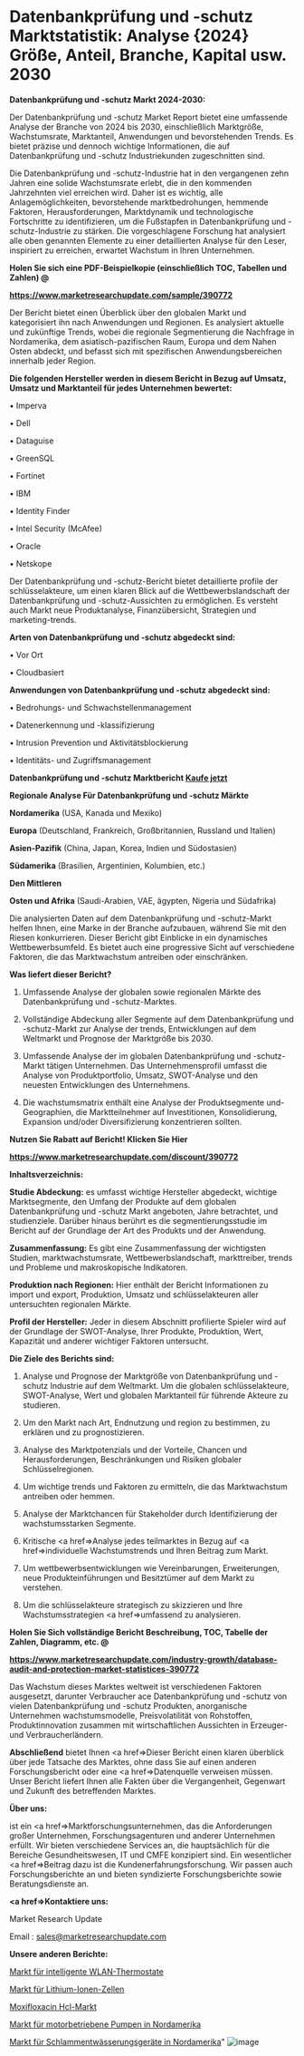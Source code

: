 # Datenbankprüfung und -schutz Marktstatistik: Analyse {2024} Größe, Anteil, Branche, Kapital usw. 2030

<strong>Datenbankprüfung und -schutz Markt 2024-2030:</strong>

Der Datenbankprüfung und -schutz Market Report bietet eine umfassende Analyse der Branche von 2024 bis 2030, einschließlich Marktgröße, Wachstumsrate, Marktanteil, Anwendungen und bevorstehenden Trends. Es bietet präzise und dennoch wichtige Informationen, die auf Datenbankprüfung und -schutz Industriekunden zugeschnitten sind.

Die Datenbankprüfung und -schutz-Industrie hat in den vergangenen zehn Jahren eine solide Wachstumsrate erlebt, die in den kommenden Jahrzehnten viel erreichen wird. Daher ist es wichtig, alle Anlagemöglichkeiten, bevorstehende marktbedrohungen, hemmende Faktoren, Herausforderungen, Marktdynamik und technologische Fortschritte zu identifizieren, um die Fußstapfen in Datenbankprüfung und -schutz-Industrie zu stärken. Die vorgeschlagene Forschung hat analysiert alle oben genannten Elemente zu einer detaillierten Analyse für den Leser, inspiriert zu erreichen, erwartet Wachstum in Ihren Unternehmen.



<strong>Holen Sie sich eine PDF-Beispielkopie (einschließlich TOC, Tabellen und Zahlen) @
</strong>

<strong><a href=https://www.marketresearchupdate.com/sample/390772>

<strong>https://www.marketresearchupdate.com/sample/390772</u></font></a></strong></strong>

Der Bericht bietet einen Überblick über den globalen Markt und kategorisiert ihn nach Anwendungen und Regionen. Es analysiert aktuelle und zukünftige Trends, wobei die regionale Segmentierung die Nachfrage in Nordamerika, dem asiatisch-pazifischen Raum, Europa und dem Nahen Osten abdeckt, und befasst sich mit spezifischen Anwendungsbereichen innerhalb jeder Region.



<strong>Die folgenden Hersteller werden in diesem Bericht in Bezug auf Umsatz, Umsatz und Marktanteil für jedes Unternehmen bewertet:</strong>

• Imperva

• Dell

• Dataguise

• GreenSQL

• Fortinet

• IBM

• Identity Finder

• Intel Security (McAfee)

• Oracle

• Netskope

Der Datenbankprüfung und -schutz-Bericht bietet detaillierte profile der schlüsselakteure, um einen klaren Blick auf die Wettbewerbslandschaft der Datenbankprüfung und -schutz-Aussichten zu ermöglichen. Es versteht auch Markt neue Produktanalyse, Finanzübersicht, Strategien und marketing-trends.



<strong>Arten von Datenbankprüfung und -schutz abgedeckt sind:</strong>

• Vor Ort

• Cloudbasiert



<strong>Anwendungen von Datenbankprüfung und -schutz abgedeckt sind:</strong>

• Bedrohungs- und Schwachstellenmanagement

• Datenerkennung und -klassifizierung

• Intrusion Prevention und Aktivitätsblockierung

• Identitäts- und Zugriffsmanagement



<strong>Datenbankprüfung und -schutz Marktbericht <a href=https://www.marketresearchupdate.com/buynow/390772>Kaufe jetzt</a></strong>



<strong>Regionale Analyse Für Datenbankprüfung und -schutz Märkte</strong>



<strong>Nordamerika</strong> (USA, Kanada und Mexiko)



<strong>Europa</strong> (Deutschland, Frankreich, Großbritannien, Russland und Italien)



<strong>Asien-Pazifik</strong> (China, Japan, Korea, Indien und Südostasien)



<strong>Südamerika</strong> (Brasilien, Argentinien, Kolumbien, etc.)



<strong>Den Mittleren</strong> 

<strong>Osten und Afrika</strong> (Saudi-Arabien, VAE, ägypten, Nigeria und Südafrika)

Die analysierten Daten auf dem Datenbankprüfung und -schutz-Markt helfen Ihnen, eine Marke in der Branche aufzubauen, während Sie mit den Riesen konkurrieren. Dieser Bericht gibt Einblicke in ein dynamisches Wettbewerbsumfeld. Es bietet auch eine progressive Sicht auf verschiedene Faktoren, die das Marktwachstum antreiben oder einschränken.



<strong>Was liefert dieser Bericht?</strong>

1. Umfassende Analyse der globalen sowie regionalen Märkte des Datenbankprüfung und -schutz-Marktes.

2. Vollständige Abdeckung aller Segmente auf dem Datenbankprüfung und -schutz-Markt zur Analyse der trends, Entwicklungen auf dem Weltmarkt und Prognose der Marktgröße bis 2030.

3. Umfassende Analyse der im globalen Datenbankprüfung und -schutz-Markt tätigen Unternehmen. Das Unternehmensprofil umfasst die Analyse von Produktportfolio, Umsatz, SWOT-Analyse und den neuesten Entwicklungen des Unternehmens.

4. Die wachstumsmatrix enthält eine Analyse der Produktsegmente und-Geographien, die Marktteilnehmer auf Investitionen, Konsolidierung, Expansion und/oder Diversifizierung konzentrieren sollten.



<strong>Nutzen Sie Rabatt auf Bericht! Klicken Sie Hier
</strong>

<strong><a href=https://www.marketresearchupdate.com/discount/390772>https://www.marketresearchupdate.com/discount/390772</b></u></font></strong></a>



<strong>Inhaltsverzeichnis:</strong>



<strong>Studie Abdeckung:</strong> es umfasst wichtige Hersteller abgedeckt, wichtige Marktsegmente, den Umfang der Produkte auf dem globalen Datenbankprüfung und -schutz Markt angeboten, Jahre betrachtet, und studienziele. Darüber hinaus berührt es die segmentierungsstudie im Bericht auf der Grundlage der Art des Produkts und der Anwendung.



<strong>Zusammenfassung:</strong> Es gibt eine Zusammenfassung der wichtigsten Studien, marktwachstumsrate, Wettbewerbslandschaft, markttreiber, trends und Probleme und makroskopische Indikatoren.



<strong>Produktion nach Regionen:</strong> Hier enthält der Bericht Informationen zu import und export, Produktion, Umsatz und schlüsselakteuren aller untersuchten regionalen Märkte.



<strong>Profil der Hersteller:</strong> Jeder in diesem Abschnitt profilierte Spieler wird auf der Grundlage der SWOT-Analyse, Ihrer Produkte, Produktion, Wert, Kapazität und anderer wichtiger Faktoren untersucht.



<strong>Die Ziele des Berichts sind:</strong>

1) Analyse und Prognose der Marktgröße von Datenbankprüfung und -schutz Industrie auf dem Weltmarkt.
Um die globalen schlüsselakteure, SWOT-Analyse, Wert und globalen Marktanteil für führende Akteure zu studieren.

2) Um den Markt nach Art, Endnutzung und region zu bestimmen, zu erklären und zu prognostizieren.

3) Analyse des Marktpotenzials und der Vorteile, Chancen und Herausforderungen, Beschränkungen und Risiken globaler Schlüsselregionen.

4) Um wichtige trends und Faktoren zu ermitteln, die das Marktwachstum antreiben oder hemmen.

5) Analyse der Marktchancen für Stakeholder durch Identifizierung der wachstumsstarken Segmente.

6) Kritische <a href=>Analyse</a> jedes teilmarktes in Bezug auf <a href=>individuelle</a> Wachstumstrends und Ihren Beitrag zum Markt.

7) Um wettbewerbsentwicklungen wie Vereinbarungen, Erweiterungen, neue Produkteinführungen und Besitztümer auf dem Markt zu verstehen.

8) Um die schlüsselakteure strategisch zu skizzieren und Ihre Wachstumsstrategien <a href=>umfassend</a> zu analysieren.



<strong>Holen Sie Sich vollständige Bericht Beschreibung, TOC, Tabelle der Zahlen, Diagramm, etc. @ </strong>

<strong><a href=https://www.marketresearchupdate.com/industry-growth/database-audit-and-protection-market-statistices-390772>https://www.marketresearchupdate.com/industry-growth/database-audit-and-protection-market-statistices-390772</a></font></strong>

Das Wachstum dieses Marktes weltweit ist verschiedenen Faktoren ausgesetzt, darunter Verbraucher ace Datenbankprüfung und -schutz von vielen Datenbankprüfung und -schutz Produkten, anorganische Unternehmen wachstumsmodelle, Preisvolatilität von Rohstoffen, Produktinnovation zusammen mit wirtschaftlichen Aussichten in Erzeuger-und Verbraucherländern.



<strong>Abschließend</strong> bietet Ihnen <a href=>Dieser</a> Bericht einen klaren überblick über jede Tatsache des Marktes, ohne dass Sie auf einen anderen Forschungsbericht oder eine <a href=>Datenquelle</a> verweisen müssen. Unser Bericht liefert Ihnen alle Fakten über die Vergangenheit, Gegenwart und Zukunft des betreffenden Marktes.



<strong>Über uns:</strong>

 ist ein <a href=>Marktfors</a>chungsunternehmen, das die Anforderungen großer Unternehmen, Forschungsagenturen und anderer Unternehmen erfüllt. Wir bieten verschiedene Services an, die hauptsächlich für die Bereiche Gesundheitswesen, IT und CMFE konzipiert sind. Ein wesentlicher <a href=>Beitrag</a> dazu ist die Kundenerfahrungsforschung. Wir passen auch Forschungsberichte an und bieten syndizierte Forschungsberichte sowie Beratungsdienste an.



<strong><a href=>Kontaktiere uns:</a></strong>

Market Research Update

Email : sales@marketresearchupdate.com



<strong>Unsere anderen Berichte:</strong>

<a href=https://www.linkedin.com/pulse/smart-wifi-thermostats-market-2023-future-scope>Markt für intelligente WLAN-Thermostate</a>

<a href=https://www.linkedin.com/pulse/lithium-ion-cells-market-opportunities-stay>Markt für Lithium-Ionen-Zellen</a>

<a href=https://www.linkedin.com/pulse/moxifloxacin-hcl-market-size-share-outlook-growth-prospects>Moxifloxacin Hcl-Markt</a>

<a href=https://www.linkedin.com/pulse/north-america-engine-driven-pumps-market-continues>Markt für motorbetriebene Pumpen in Nordamerika</a>

<a href=https://www.linkedin.com/pulse/north-america-sludge-dewatering-equipment-market>Markt für Schlammentwässerungsgeräte in Nordamerika</a>"
![image](https://github.com/Gayatrikarjule/Market-Analysis-361/assets/97346546/0e3aec23-b60d-43a5-a309-5b40432d4fe5)
